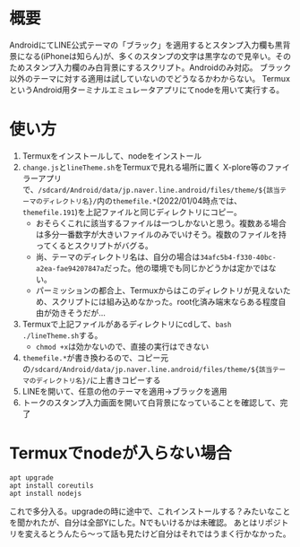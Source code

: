 # 概要
AndroidにてLINE公式テーマの「ブラック」を適用するとスタンプ入力欄も黒背景になる(iPhoneは知らん)が、多くのスタンプの文字は黒字なので見辛い。そのためスタンプ入力欄のみ白背景にするスクリプト。Androidのみ対応。
ブラック以外のテーマに対する適用は試していないのでどうなるかわからない。
TermuxというAndroid用ターミナルエミュレータアプリにてnodeを用いて実行する。

# 使い方
1. Termuxをインストールして、nodeをインストール
2. `change.js`と`lineTheme.sh`をTermuxで見れる場所に置く
X-plore等のファイラーアプリで、`/sdcard/Android/data/jp.naver.line.android/files/theme/${該当テーマのディレクトリ名}/`内の`themefile.*`(2022/01/04時点では、`themefile.191`)を上記ファイルと同じディレクトリにコピー。
	- おそらくこれに該当するファイルは一つしかないと思う。複数ある場合は多分一番数字が大きいファイルのみでいけそう。複数のファイルを持ってくるとスクリプトがバグる。
	- 尚、テーマのディレクトリ名は、自分の場合は`34afc5b4-f330-40bc-a2ea-fae94207847a`だった。他の環境でも同じかどうかは定かではない。
	- パーミッションの都合上、Termuxからはこのディレクトリが見えないため、スクリプトには組み込めなかった。root化済み端末ならある程度自由が効きそうだが…
3. Termuxで上記ファイルがあるディレクトリにcdして、`bash ./lineTheme.sh`する。
	- `chmod +x`は効かないので、直接の実行はできない
4. `themefile.*`が書き換わるので、コピー元の`/sdcard/Android/data/jp.naver.line.android/files/theme/${該当テーマのディレクトリ名}/`に上書きコピーする
5. LINEを開いて、任意の他のテーマを適用→ブラックを適用
6. トークのスタンプ入力画面を開いて白背景になっていることを確認して、完了

# Termuxでnodeが入らない場合
```
apt upgrade
apt install coreutils
apt install nodejs
```
これで多分入る。upgradeの時に途中で、これインストールする？みたいなことを聞かれたが、自分は全部Yにした。Nでもいけるかは未確認。
あとはリポジトリを変えるとうんたら～って話も見たけど自分はそれではうまく行かなかった。